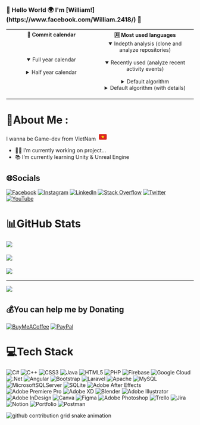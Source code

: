 <h3><a>🧩 Hello World 🌍 I'm [William!](https://www.facebook.com/William.2418/) 👋 </a></h3>

<table>
  <tr>
    <th align="center">📅 Commit calendar</th>
    <th align="center">🈷️ Most used languages</th>
  </tr>
  <tr>
    <td align="center"> <details open><summary>Full year calendar</summary><img alt="" width="400" src="https://raw.githubusercontent.com/Long18/Long18/8c3826ca3d402e88179532d1dd165131037cfdc1/metrics.plugin.isocalendar.fullyear.svg" alt=""></img></details>
        <details><summary>Half year calendar</summary><img alt="" width="400" src="https://raw.githubusercontent.com/Long18/Long18/8c3826ca3d402e88179532d1dd165131037cfdc1/metrics.plugin.isocalendar.svg" alt=""></img></details>
        <img width="900" height="1" alt="">
      </td>
        <td  align="center">
        <details open><summary>Indepth analysis (clone and analyze repositories)</summary><img alt="" width="400" src="https://raw.githubusercontent.com/Long18/Long18/8c3826ca3d402e88179532d1dd165131037cfdc1/metrics.plugin.languages.indepth.svg" alt=""></img></details>
        <details open><summary>Recently used (analyze recent activity events)</summary><img alt="" width="400" src="https://raw.githubusercontent.com/Long18/Long18/8c3826ca3d402e88179532d1dd165131037cfdc1/metrics.plugin.languages.recent.svg" alt=""></img></details>
        <details><summary>Default algorithm</summary><img alt="" width="400" src="https://raw.githubusercontent.com/Long18/Long18/8c3826ca3d402e88179532d1dd165131037cfdc1/metrics.plugin.languages.svg" alt=""></img></details>
        <details><summary>Default algorithm (with details)</summary><img alt="" width="400" src="https://raw.githubusercontent.com/Long18/Long18/8c3826ca3d402e88179532d1dd165131037cfdc1/metrics.plugin.languages.details.svg" alt=""></img></details>
        <img width="900" height="1" alt="">
      </td>
</table>


# 💫About Me :

I wanna be Game-dev from VietNam <img width="21px" src="/assets/id-flag.png" style="margin-left:4px"/>

- 👨‍💻 I’m currently working on project...
- 📚 I’m currently learning Unity & Unreal Engine

## 🌐Socials

[![Facebook](https://img.shields.io/badge/Facebook-%231877F2.svg?logo=Facebook&logoColor=white)](https://facebook.com/William.2418) [![Instagram](https://img.shields.io/badge/Instagram-%23E4405F.svg?logo=Instagram&logoColor=white)](https://instagram.com/willlee.18) [![LinkedIn](https://img.shields.io/badge/LinkedIn-%230077B5.svg?logo=linkedin&logoColor=white)](https://linkedin.com/in/william186) [![Stack Overflow](https://img.shields.io/badge/-Stackoverflow-FE7A16?logo=stack-overflow&logoColor=white)](https://stackoverflow.com/users/12710932) [![Twitter](https://img.shields.io/badge/Twitter-%231DA1F2.svg?logo=Twitter&logoColor=white)](https://twitter.com/willlee186) [![YouTube](https://img.shields.io/badge/YouTube-%23FF0000.svg?logo=YouTube&logoColor=white)](https://youtube.com/c/William18)

# 📊GitHub Stats

![](https://github-readme-stats.vercel.app/api?username=Long18&theme=tokyonight&hide_border=false&include_all_commits=true&count_private=true)<br/>
<br/>
![](https://github-readme-streak-stats.herokuapp.com/?user=Long18&theme=tokyonight&hide_border=false)<br/>
<br/>
![](https://github-readme-stats.vercel.app/api/top-langs/?username=Long18&theme=tokyonight&hide_border=false&include_all_commits=true&count_private=true&layout=compact)

---

[![](https://visitcount.itsvg.in/api?id=Long18&icon=6&color=4)](https://visitcount.itsvg.in)

## 💰You can help me by Donating

[![BuyMeACoffee](https://img.shields.io/badge/Buy%20Me%20a%20Coffee-ffdd00?style=for-the-badge&logo=buy-me-a-coffee&logoColor=black)](https://buymeacoffee.com/Williamm) [![PayPal](https://img.shields.io/badge/PayPal-00457C?style=for-the-badge&logo=paypal&logoColor=white)](https://paypal.me/longg18)

# 💻Tech Stack

![C#](https://img.shields.io/badge/c%23-%23239120.svg?style=plastic&logo=c-sharp&logoColor=white) ![C++](https://img.shields.io/badge/c++-%2300599C.svg?style=plastic&logo=c%2B%2B&logoColor=white) ![CSS3](https://img.shields.io/badge/css3-%231572B6.svg?style=plastic&logo=css3&logoColor=white) ![Java](https://img.shields.io/badge/java-%23ED8B00.svg?style=plastic&logo=java&logoColor=white) ![HTML5](https://img.shields.io/badge/html5-%23E34F26.svg?style=plastic&logo=html5&logoColor=white) ![PHP](https://img.shields.io/badge/php-%23777BB4.svg?style=plastic&logo=php&logoColor=white) ![Firebase](https://img.shields.io/badge/firebase-%23039BE5.svg?style=plastic&logo=firebase) ![Google Cloud](https://img.shields.io/badge/Google%20Cloud-%234285F4.svg?style=plastic&logo=google-cloud&logoColor=white) ![.Net](https://img.shields.io/badge/.NET-5C2D91?style=plastic&logo=.net&logoColor=white) ![Angular](https://img.shields.io/badge/angular-%23DD0031.svg?style=plastic&logo=angular&logoColor=white) ![Bootstrap](https://img.shields.io/badge/bootstrap-%23563D7C.svg?style=plastic&logo=bootstrap&logoColor=white) ![Laravel](https://img.shields.io/badge/laravel-%23FF2D20.svg?style=plastic&logo=laravel&logoColor=white) ![Apache](https://img.shields.io/badge/apache-%23D42029.svg?style=plastic&logo=apache&logoColor=white) ![MySQL](https://img.shields.io/badge/mysql-%2300f.svg?style=plastic&logo=mysql&logoColor=white) ![MicrosoftSQLServer](https://img.shields.io/badge/Microsoft%20SQL%20Sever-CC2927?style=plastic&logo=microsoft%20sql%20server&logoColor=white) ![SQLite](https://img.shields.io/badge/sqlite-%2307405e.svg?style=plastic&logo=sqlite&logoColor=white) ![Adobe After Effects](https://img.shields.io/badge/Adobe%20After%20Effects-9999FF.svg?style=plastic&logo=Adobe%20After%20Effects&logoColor=white) ![Adobe Premiere Pro](https://img.shields.io/badge/Adobe%20Premiere%20Pro-9999FF.svg?style=plastic&logo=Adobe%20Premiere%20Pro&logoColor=white) ![Adobe XD](https://img.shields.io/badge/Adobe%20XD-470137?style=plastic&logo=Adobe%20XD&logoColor=#FF61F6) ![Blender](https://img.shields.io/badge/blender-%23F5792A.svg?style=plastic&logo=blender&logoColor=white) ![Adobe Illustrator](https://img.shields.io/badge/adobeillustrator-%23FF9A00.svg?style=plastic&logo=adobeillustrator&logoColor=white) ![Adobe InDesign](https://img.shields.io/badge/Adobe%20InDesign-49021F?style=plastic&logo=adobeindesign&logoColor=white) ![Canva](https://img.shields.io/badge/Canva-%2300C4CC.svg?style=plastic&logo=Canva&logoColor=white) ![Figma](https://img.shields.io/badge/figma-%23F24E1E.svg?style=plastic&logo=figma&logoColor=white) ![Adobe Photoshop](https://img.shields.io/badge/adobephotoshop-%2331A8FF.svg?style=plastic&logo=adobephotoshop&logoColor=white) ![Trello](https://img.shields.io/badge/Trello-%23026AA7.svg?style=plastic&logo=Trello&logoColor=white) ![Jira](https://img.shields.io/badge/jira-%230A0FFF.svg?style=plastic&logo=jira&logoColor=white) ![Notion](https://img.shields.io/badge/Notion-%23000000.svg?style=plastic&logo=notion&logoColor=white) ![Portfolio](https://img.shields.io/badge/Portfolio-%23000000.svg?style=plastic&logo=firefox&logoColor=#FF7139) ![Postman](https://img.shields.io/badge/Postman-FF6C37?style=plastic&logo=postman&logoColor=white)

![github contribution grid snake animation](https://raw.githubusercontent.com/Long18/Long18/output/github-contribution-grid-snake.svg)
